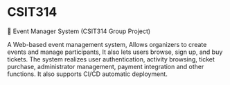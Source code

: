 # CSIT314
 🎉 Event Manager System (CSIT314 Group Project)

A Web-based event management system,
Allows organizers to create events and manage participants,
It also lets users browse, sign up, and buy tickets.
The system realizes user authentication, activity browsing, ticket purchase, administrator management, payment integration and other functions.
It also supports CI/CD automatic deployment.

